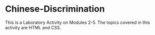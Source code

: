 # Chinese-Discrimination
This is a Laboratory Activity on Modules 2-5.
The topics covered in this activity are HTML and CSS.

